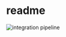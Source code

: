 # readme

![integration pipeline][github_ci]

[github_ci]: https://github.com/RVTR/rvtr/workflows/integration/badge.svg "integration pipeline"
